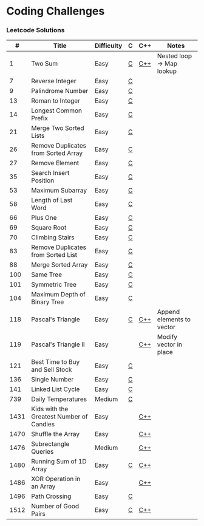 # Coding Challenges

### Leetcode Solutions
| #    | Title                                    | Difficulty | C                                            | C++                                                     | Notes                     |
|------|------------------------------------------|------------|----------------------------------------------|---------------------------------------------------------|---------------------------|
| 1    | Two Sum                                  | Easy       | [C](c/two_sum.c)                             | [C++](cpp/two_sum.cpp)                                  | Nested loop -> Map lookup |
| 7    | Reverse Integer                          | Easy       | [C](c/reverse_integer.c)                     |                                                         |                           |
| 9    | Palindrome Number                        | Easy       | [C](c/[palindrome_number.c)                  |                                                         |                           |
| 13   | Roman to Integer                         | Easy       | [C](c/roman_to_integer.c)                    |                                                         |                           |
| 14   | Longest Common Prefix                    | Easy       | [C](c/longest_common_prefix.c)               |                                                         |                           |
| 21   | Merge Two Sorted Lists                   | Easy       | [C](c/merge_two_sorted_lists.c)              |                                                         |                           |
| 26   | Remove Duplicates from Sorted Array      | Easy       | [C](c/remove_duplicates_from_sorted_array.c) |                                                         |                           |
| 27   | Remove Element                           | Easy       | [C](c/remove_element.c)                      |                                                         |                           |
| 35   | Search Insert Position                   | Easy       | [C](c/search_insert_position.c)              |                                                         |                           |
| 53   | Maximum Subarray                         | Easy       | [C](c/maximum_subarray.c)                    |                                                         |                           |
| 58   | Length of Last Word                      | Easy       | [C](c/length_of_last_word.c)                 |                                                         |                           |
| 66   | Plus One                                 | Easy       | [C](c/plus_one.c)                            |                                                         |                           |
| 69   | Square Root                              | Easy       | [C](c/square_root.c)                         |                                                         |                           |
| 70   | Climbing Stairs                          | Easy       | [C](c/climbing_stairs.c)                     |                                                         |                           |
| 83   | Remove Duplicates from Sorted List       | Easy       | [C](c/remove_duplicates_from_sorted_list.c)  |                                                         |                           |
| 88   | Merge Sorted Array                       | Easy       | [C](c/merge_sorted_array.c)                  |                                                         |                           |
| 100  | Same Tree                                | Easy       | [C](c/same_tree.c)                           |                                                         |                           |
| 101  | Symmetric Tree                           | Easy       | [C](c/symmetric_tree.c)                      |                                                         |                           |
| 104  | Maximum Depth of Binary Tree             | Easy       | [C](c/maximum_depth_of_binary_tree.c)        |                                                         |                           |
| 118  | Pascal's Triangle                        | Easy       | [C](c/pascals_triangle.c)                    | [C++](cpp/pascals_triangle.cpp)                         | Append elements to vector |
| 119  | Pascal's Triangle II                     | Easy       |                                              | [C++](cpp/pascals_triangle_ii.cpp)                      | Modify vector in place    |
| 121  | Best Time to Buy and Sell Stock          | Easy       | [C](c/best_time_to_buy_and_sell_stock.c)     |                                                         |                           |
| 136  | Single Number                            | Easy       | [C](c/single_number.c)                       |                                                         |                           |
| 141  | Linked List Cycle                        | Easy       | [C](c/linked_list_cycle.c)                   |                                                         |                           |
| 739  | Daily Temperatures                       | Medium     | [C](c/daily_temperatures.c)                  |                                                         |                           |
| 1431 | Kids with the Greatest Number of Candies | Easy       |                                              | [C++](cpp/kids_with_the_greatest_number_of_candies.cpp) |                           |
| 1470 | Shuffle the Array                        | Easy       |                                              | [C++](cpp/shuffle_the_array.cpp)                        |                           |
| 1476 | Subrectangle Queries                     | Medium     |                                              | [C++](cpp/subrectangle_queries.cpp)                     |                           |
| 1480 | Running Sum of 1D Array                  | Easy       | [C](c/running_sum_of_array.c)                | [C++](cpp/running_sum_of_array.cpp)                     |                           |
| 1486 | XOR Operation in an Array                | Easy       |                                              | [C++](cpp/xor_operation_in_an_array.cpp)                |                           |
| 1496 | Path Crossing                            | Easy       | [C](c/path_crossing.c)                       |                                                         |                           |
| 1512 | Number of Good Pairs                     | Easy       | [C](c/number_of_good_pairs.c)                | [C++](cpp/number_of_good_pairs.cpp)                     |                           |

